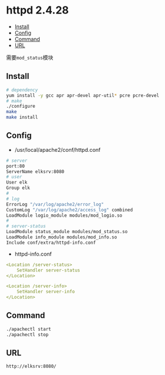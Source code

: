 # httpd 2.4.28

- [Install](#install)
- [Config](#config)
- [Command](#command)
- [URL](#url)

需要`mod_status`模块

## Install

```bash
# dependency
yum install -y gcc apr apr-devel apr-util* pcre pcre-devel
# make
./configure
make
make install
```

## Config

- /usr/local/apache2/conf/httpd.conf
```bash
# server
port:80
ServerName elksrv:8080
# user
User elk
Group elk
#
# log
ErrorLog "/var/log/apache2/error_log"
CustomLog "/var/log/apache2/access_log" combined
LoadModule logio_module modules/mod_logio.so
#
# server-status
LoadModule status_module modules/mod_status.so
LoadModule info_module modules/mod_info.so
Include conf/extra/httpd-info.conf
```

- httpd-info.conf
```yaml
<Location /server-status>
    SetHandler server-status
</Location>

<Location /server-info>
    SetHandler server-info
</Location>
```


## Command

```bash
./apachectl start
./apachectl stop
```

## URL

```bash
http://elksrv:8080/
```